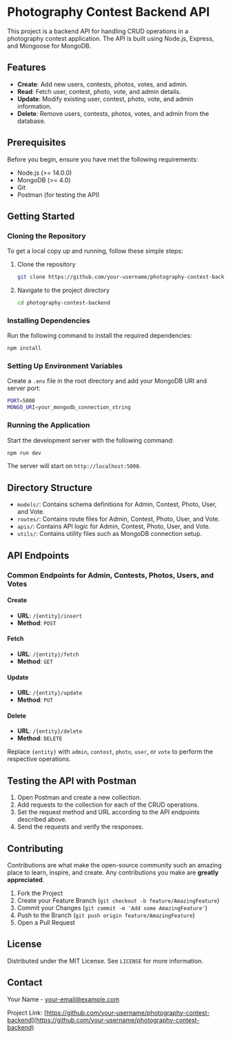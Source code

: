 # Photography Contest Backend API

This project is a backend API for handling CRUD operations in a photography contest application. The API is built using Node.js, Express, and Mongoose for MongoDB.

## Features

- **Create**: Add new users, contests, photos, votes, and admin.
- **Read**: Fetch user, contest, photo, vote, and admin details.
- **Update**: Modify existing user, contest, photo, vote, and admin information.
- **Delete**: Remove users, contests, photos, votes, and admin from the database.

## Prerequisites

Before you begin, ensure you have met the following requirements:

- Node.js (>= 14.0.0)
- MongoDB (>= 4.0)
- Git
- Postman (for testing the API)

## Getting Started

### Cloning the Repository

To get a local copy up and running, follow these simple steps:

1. Clone the repository

    ```sh
    git clone https://github.com/your-username/photography-contest-backend.git
    ```

2. Navigate to the project directory

    ```sh
    cd photography-contest-backend
    ```

### Installing Dependencies

Run the following command to install the required dependencies:

```sh
npm install
```

### Setting Up Environment Variables

Create a `.env` file in the root directory and add your MongoDB URI and server port:

```sh
PORT=5000
MONGO_URI=your_mongodb_connection_string
```

### Running the Application

Start the development server with the following command:

```sh
npm run dev
```

The server will start on `http://localhost:5000`.

## Directory Structure

- `models/`: Contains schema definitions for Admin, Contest, Photo, User, and Vote.
- `routes/`: Contains route files for Admin, Contest, Photo, User, and Vote.
- `apis/`: Contains API logic for Admin, Contest, Photo, User, and Vote.
- `utils/`: Contains utility files such as MongoDB connection setup.

## API Endpoints

### Common Endpoints for Admin, Contests, Photos, Users, and Votes

#### Create

- **URL**: `/{entity}/insert`
- **Method**: `POST`

#### Fetch

- **URL**: `/{entity}/fetch`
- **Method**: `GET`

#### Update

- **URL**: `/{entity}/update`
- **Method**: `PUT`

#### Delete

- **URL**: `/{entity}/delete`
- **Method**: `DELETE`

Replace `{entity}` with `admin`, `contest`, `photo`, `user`, or `vote` to perform the respective operations.

## Testing the API with Postman

1. Open Postman and create a new collection.
2. Add requests to the collection for each of the CRUD operations.
3. Set the request method and URL according to the API endpoints described above.
4. Send the requests and verify the responses.

## Contributing

Contributions are what make the open-source community such an amazing place to learn, inspire, and create. Any contributions you make are **greatly appreciated**.

1. Fork the Project
2. Create your Feature Branch (`git checkout -b feature/AmazingFeature`)
3. Commit your Changes (`git commit -m 'Add some AmazingFeature'`)
4. Push to the Branch (`git push origin feature/AmazingFeature`)
5. Open a Pull Request

## License

Distributed under the MIT License. See `LICENSE` for more information.

## Contact

Your Name - [your-email@example.com](mailto:your-email@example.com)

Project Link: [https://github.com/your-username/photography-contest-backend](https://github.com/your-username/photography-contest-backend)
